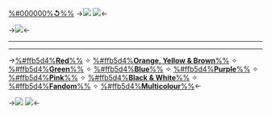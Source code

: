 [%#000000%**↺**%%](border)
 ->![](https://files.catbox.moe/vjbufz.png)
![](https://files.catbox.moe/7c071t.png)<-
 
->![](https://files.catbox.moe/17naum.gif)<-

***
***

->[%#ffb5d4%**Red**%%](red_pixels) ✧ [%#ffb5d4%**Orange, Yellow & Brown**%%](orange_pixels) ✧ [%#ffb5d4%**Green**%%](green_pixels) ✧ [%#ffb5d4%**Blue**%%](blue_pixels) ✧ [%#ffb5d4%**Purple**%%](purple_pixels) ✧ [%#ffb5d4%**Pink**%%](pink_pixels) ✧ [%#ffb5d4%**Black & White**%%](bw_pixels) ✧ [%#ffb5d4%**Fandom**%%](fandom_pixels) ✧ [%#ffb5d4%**Multicolour**%%](multi_pixels)<-

->![](https://files.catbox.moe/61fv89.png)
![](https://files.catbox.moe/vjbufz.png)<-
